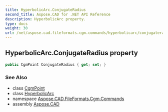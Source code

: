```yaml
---
title: HyperbolicArc.ConjugateRadius
second_title: Aspose.CAD for .NET API Reference
description: HyperbolicArc property. 
type: docs
weight: 30
url: /net/aspose.cad.fileformats.cgm.commands/hyperbolicarc/conjugateradius/
---
```

## HyperbolicArc.ConjugateRadius property

```csharp
public CgmPoint ConjugateRadius { get; set; }
```

### See Also

* class [CgmPoint](../../../aspose.cad.fileformats.cgm.classes/cgmpoint/)
* class [HyperbolicArc](../)
* namespace [Aspose.CAD.FileFormats.Cgm.Commands](../../hyperbolicarc/)
* assembly [Aspose.CAD](../../../)



